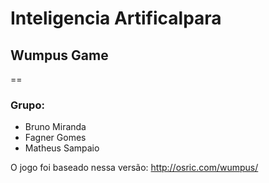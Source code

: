# Inteligencia Artificalpara 
## Wumpus Game
==

### Grupo:
- Bruno Miranda
- Fagner Gomes
- Matheus Sampaio

O jogo foi baseado nessa versão: http://osric.com/wumpus/
